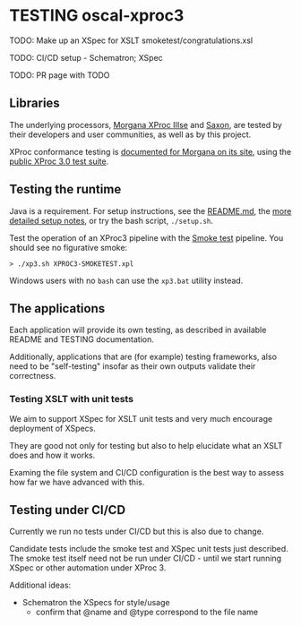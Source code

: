 # TESTING oscal-xproc3

TODO: Make up an XSpec for XSLT smoketest/congratulations.xsl

TODO: CI/CD setup - Schematron; XSpec

TODO: PR page with TODO

## Libraries

The underlying processors, [Morgana XProc IIIse](https://www.xml-project.com/morganaxproc-iiise.html) and [Saxon](https://www.saxonica.com/welcome/welcome.xml), are tested by their developers and user communities, as well as by this project.

XProc conformance testing is [documented for Morgana on its site](https://test-suite.xproc.org/implementation.html), using the [public XProc 3.0 test suite](https://test-suite.xproc.org/).

## Testing the runtime

Java is a requirement. For setup instructions, see the [README.md](README.md), the [more detailed setup notes](setup-notes.md), or try the bash script, `./setup.sh`.

Test the operation of an XProc3 pipeline with the [Smoke test](XPROC3-SMOKETEST.xpl) pipeline. You should see no figurative smoke:

```
> ./xp3.sh XPROC3-SMOKETEST.xpl
```

Windows users with no `bash` can use the `xp3.bat` utility instead.

## The applications

Each application will provide its own testing, as described in available README and TESTING documentation.

Additionally, applications that are (for example) testing frameworks, also need to be "self-testing" insofar as their own outputs validate their correctness.

### Testing XSLT with unit tests

We aim to support XSpec for XSLT unit tests and very much encourage deployment of XSpecs.

They are good not only for testing but also to help elucidate what an XSLT does and how it works.

Examing the file system and CI/CD configuration is the best way to assess how far we have advanced with this.

## Testing under CI/CD

Currently we run no tests under CI/CD but this is also due to change.

Candidate tests include the smoke test and XSpec unit tests just described. The smoke test itself need not be run under CI/CD - until we start running XSpec or other automation under XProc 3.

Additional ideas:

- Schematron the XSpecs for style/usage
  - confirm that @name and @type correspond to the file name   

